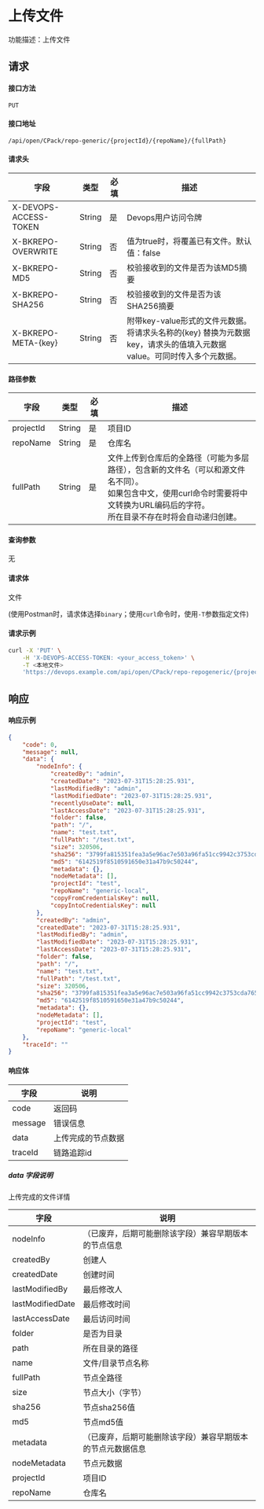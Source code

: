 # 上传文件
功能描述：上传文件



## 请求

#### 接口方法

`PUT`

#### 接口地址

`/api/open/CPack/repo-generic/{projectId}/{repoName}/{fullPath}`

#### 请求头

| 字段                  | 类型   | 必填 | 描述                                                         |
| --------------------- | ------ | ---- | ------------------------------------------------------------ |
| X-DEVOPS-ACCESS-TOKEN | String | 是   | Devops用户访问令牌                                           |
| X-BKREPO-OVERWRITE    | String | 否   | 值为true时，将覆盖已有文件。默认值：false                    |
| X-BKREPO-MD5          | String | 否   | 校验接收到的文件是否为该MD5摘要                              |
| X-BKREPO-SHA256       | String | 否   | 校验接收到的文件是否为该SHA256摘要                           |
| X-BKREPO-META-{key}   | String | 否   | 附带key-value形式的文件元数据。将请求头名称的{key} 替换为元数据key，请求头的值填入元数据value。可同时传入多个元数据。 |

#### 路径参数

| 字段 | 类型 | 必填 | 描述                                                                                                     |
| -------- | -------- | -------- |--------------------------------------------------------------------------------------------------------|
| projectId     | String  | 是   | 项目ID                                                                                                   |
| repoName     | String | 是  | 仓库名                                                                                                    |
| fullPath | String | 是  | 文件上传到仓库后的全路径（可能为多层路径），包含新的文件名（可以和源文件名不同）。<br/>如果包含中文，使用curl命令时需要将中文转换为URL编码后的字符。<br/>所在目录不存在时将会自动递归创建。 |

#### 查询参数

无

#### 请求体

文件

(使用Postman时，请求体选择`binary`；使用`curl`命令时，使用`-T`参数指定文件)

#### 请求示例

```bash
curl -X 'PUT' \
    -H 'X-DEVOPS-ACCESS-TOKEN: <your_access_token>' \
    -T <本地文件>
    'https://devops.example.com/api/open/CPack/repo-repogeneric/{projectId}/{repoName}/{fullPath}'
```



## 响应

#### 响应示例

```json
{
    "code": 0,
    "message": null,
    "data": {
        "nodeInfo": {
            "createdBy": "admin",
            "createdDate": "2023-07-31T15:28:25.931",
            "lastModifiedBy": "admin",
            "lastModifiedDate": "2023-07-31T15:28:25.931",
            "recentlyUseDate": null,
            "lastAccessDate": "2023-07-31T15:28:25.931",
            "folder": false,
            "path": "/",
            "name": "test.txt",
            "fullPath": "/test.txt",
            "size": 320506,
            "sha256": "3799fa815351fea3a5e96ac7e503a96fa51cc9942c3753cda7651b93c1cfa362",
            "md5": "6142519f8510591650e31a47b9c50244",
            "metadata": {},
            "nodeMetadata": [],
            "projectId": "test",
            "repoName": "generic-local",
            "copyFromCredentialsKey": null,
            "copyIntoCredentialsKey": null
        },
        "createdBy": "admin",
        "createdDate": "2023-07-31T15:28:25.931",
        "lastModifiedBy": "admin",
        "lastModifiedDate": "2023-07-31T15:28:25.931",
        "lastAccessDate": "2023-07-31T15:28:25.931",
        "folder": false,
        "path": "/",
        "name": "test.txt",
        "fullPath": "/test.txt",
        "size": 320506,
        "sha256": "3799fa815351fea3a5e96ac7e503a96fa51cc9942c3753cda7651b93c1cfa362",
        "md5": "6142519f8510591650e31a47b9c50244",
        "metadata": {},
        "nodeMetadata": [],
        "projectId": "test",
        "repoName": "generic-local"
    },
    "traceId": ""
}
```

#### 响应体

| 字段    | 说明               |
| ------- | ------------------ |
| code    | 返回码             |
| message | 错误信息           |
| data    | 上传完成的节点数据 |
| traceId | 链路追踪id         |

##### data 字段说明

上传完成的文件详情

| 字段             | 说明                                                       |
| ---------------- | ---------------------------------------------------------- |
| nodeInfo         | （已废弃，后期可能删除该字段）兼容早期版本的节点信息       |
| createdBy        | 创建人                                                     |
| createdDate      | 创建时间                                                   |
| lastModifiedBy   | 最后修改人                                                 |
| lastModifiedDate | 最后修改时间                                               |
| lastAccessDate   | 最后访问时间                                               |
| folder           | 是否为目录                                                 |
| path             | 所在目录的路径                                             |
| name             | 文件/目录节点名称                                          |
| fullPath         | 节点全路径                                                 |
| size             | 节点大小（字节）                                           |
| sha256           | 节点sha256值                                               |
| md5              | 节点md5值                                                  |
| metadata         | （已废弃，后期可能删除该字段）兼容早期版本的节点元数据信息 |
| nodeMetadata     | 节点元数据                                                 |
| projectId        | 项目ID                                                     |
| repoName         | 仓库名                                                     |
